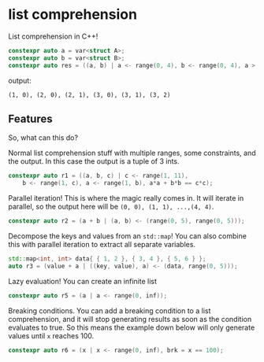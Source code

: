 # list comprehension
List comprehension in C++! 

```cpp
constexpr auto a = var<struct A>;
constexpr auto b = var<struct B>;
constexpr auto res = ((a, b) | a <- range(0, 4), b <- range(0, 4), a > b);
```
output:
```
(1, 0), (2, 0), (2, 1), (3, 0), (3, 1), (3, 2)
```

## Features
So, what can this do?

Normal list comprehension stuff with multiple ranges, some constraints, and the output. In this case the output is a tuple of 3 ints. 
```cpp
constexpr auto r1 = ((a, b, c) | c <- range(1, 11), 
    b <- range(1, c), a <- range(1, b), a*a + b*b == c*c);
``` 

Parallel iteration! This is where the magic really comes in. It will iterate in parallel, so the output here will be `(0, 0), (1, 1), ...,(4, 4)`.
```cpp
constexpr auto r2 = (a + b | (a, b) <- (range(0, 5), range(0, 5)));
```

Decompose the keys and values from an `std::map`! You can also combine this with parallel iteration to extract all separate variables.
```cpp
std::map<int, int> data{ { 1, 2 }, { 3, 4 }, { 5, 6 } };
auto r3 = (value + a | ((key, value), a) <- (data, range(0, 5)));
```

Lazy evaluation! You can create an infinite list
```cpp
constexpr auto r5 = (a | a <- range(0, inf));
```

Breaking conditions. You can add a breaking condition to a list comprehension, and it will stop generating results as soon as the condition evaluates to true. So this means the example down below will only generate values until `x` reaches 100.
```cpp
constexpr auto r6 = (x | x <- range(0, inf), brk = x == 100);
```
